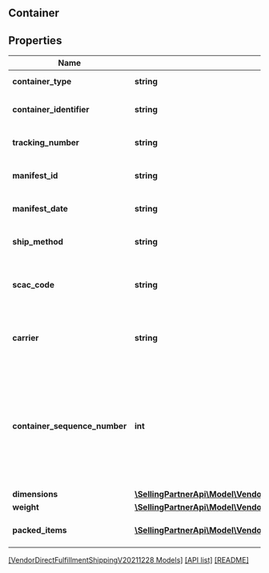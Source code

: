 ## Container

## Properties

Name | Type | Description | Notes
------------ | ------------- | ------------- | -------------
**container_type** | **string** | The type of container. |
**container_identifier** | **string** | The container identifier. |
**tracking_number** | **string** | The tracking number. | [optional]
**manifest_id** | **string** | The manifest identifier. | [optional]
**manifest_date** | **string** | The date of the manifest. | [optional]
**ship_method** | **string** | The shipment method. | [optional]
**scac_code** | **string** | SCAC code required for NA VOC vendors only. | [optional]
**carrier** | **string** | Carrier required for EU VOC vendors only. | [optional]
**container_sequence_number** | **int** | An integer that must be submitted for multi-box shipments only, where one item may come in separate packages. | [optional]
**dimensions** | [**\SellingPartnerApi\Model\VendorDirectFulfillmentShippingV20211228\Dimensions**](Dimensions.md) |  | [optional]
**weight** | [**\SellingPartnerApi\Model\VendorDirectFulfillmentShippingV20211228\Weight**](Weight.md) |  | [optional]
**packed_items** | [**\SellingPartnerApi\Model\VendorDirectFulfillmentShippingV20211228\PackedItem[]**](PackedItem.md) | A list of packed items. |

[[VendorDirectFulfillmentShippingV20211228 Models]](../) [[API list]](../../Api) [[README]](../../../README.md)
